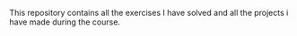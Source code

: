 This repository contains all the exercises I have solved and all the projects i have made during the course.
